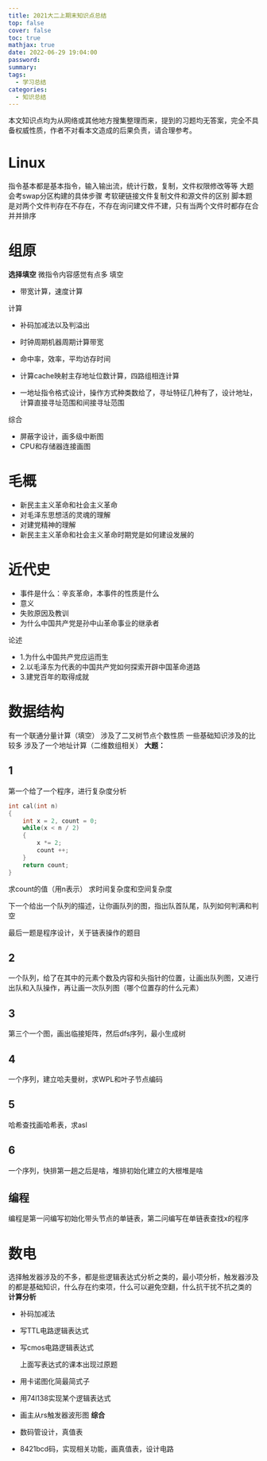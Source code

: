 ```yaml
---
title: 2021大二上期末知识点总结
top: false
cover: false
toc: true
mathjax: true
date: 2022-06-29 19:04:00
password:
summary: 
tags:
  - 学习总结
categories:
  - 知识总结
---
```




本文知识点均为从网络或其他地方搜集整理而来，提到的习题均无答案，完全不具备权威性质，作者不对看本文造成的后果负责，请合理参考。



# Linux
指令基本都是基本指令，输入输出流，统计行数，复制，文件权限修改等等
大题会考swap分区构建的具体步骤
考软硬链接文件复制文件和源文件的区别
脚本题是对两个文件判存在不存在，不存在询问建文件不建，只有当两个文件时都存在合并并排序


# 组原
**选择填空**
微指令内容感觉有点多
填空

- 带宽计算，速度计算

计算

- 补码加减法以及判溢出
- 时钟周期机器周期计算带宽
- 命中率，效率，平均访存时间
- 计算cache映射主存地址位数计算，四路组相连计算

- 一地址指令格式设计，操作方式种类数给了，寻址特征几种有了，设计地址，计算直接寻址范围和间接寻址范围

综合

- 屏蔽字设计，画多级中断图
- CPU和存储器连接画图

# 毛概

- 新民主主义革命和社会主义革命
- 对毛泽东思想活的灵魂的理解
- 对建党精神的理解
- 新民主主义革命和社会主义革命时期党是如何建设发展的


# 近代史
- 事件是什么：辛亥革命，本事件的性质是什么
- 意义
- 失败原因及教训
- 为什么中国共产党是孙中山革命事业的继承者

论述

- 1.为什么中国共产党应运而生
- 2.以毛泽东为代表的中国共产党如何探索开辟中国革命道路
- 3.建党百年的取得成就


# 数据结构
有一个联通分量计算（填空）
涉及了二叉树节点个数性质
一些基础知识涉及的比较多
涉及了一个地址计算（二维数组相关）
**大题：**

## 1

第一个给了一个程序，进行复杂度分析

```cpp
int cal(int n)
{
	int x = 2, count = 0;
	while(x < n / 2)
	{
		x *= 2;
		count ++;
	}
	return count;
}
```
求count的值（用n表示）
求时间复杂度和空间复杂度

下一个给出一个队列的描述，让你画队列的图，指出队首队尾，队列如何判满和判空

最后一题是程序设计，关于链表操作的题目

## 2

一个队列，给了在其中的元素个数及内容和头指针的位置，让画出队列图，又进行出队和入队操作，再让画一次队列图（哪个位置存的什么元素）

## 3

第三个一个图，画出临接矩阵，然后dfs序列，最小生成树

## 4

一个序列，建立哈夫曼树，求WPL和叶子节点编码

## 5

哈希查找画哈希表，求asl

## 6

一个序列，快排第一趟之后是啥，堆排初始化建立的大根堆是啥

## 编程

编程是第一问编写初始化带头节点的单链表，第二问编写在单链表查找x的程序



# 数电
选择触发器涉及的不多，都是些逻辑表达式分析之类的，最小项分析，触发器涉及的都是基础知识，什么存在约束项，什么可以避免空翻，什么抗干扰不抗之类的
**计算分析**

- 补码加减法

- 写TTL电路逻辑表达式

- 写cmos电路逻辑表达式

  上面写表达式的课本出现过原题

- 用卡诺图化简最简式子

- 用74l138实现某个逻辑表达式

- 画主从rs触发器波形图
  **综合**

- 数码管设计，真值表

- 8421bcd码，实现相关功能，画真值表，设计电路
